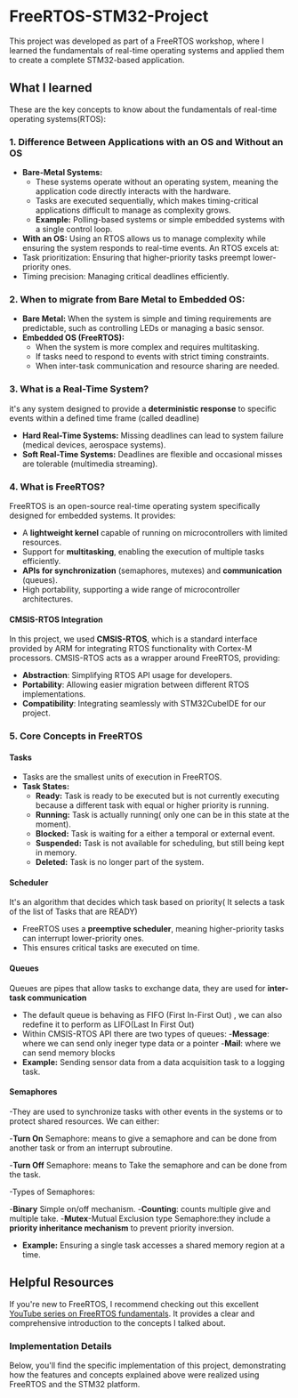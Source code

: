 # FreeRTOS-STM32-Project 
This project was developed as part of a FreeRTOS workshop, where I learned the fundamentals of real-time operating systems and applied them to create a complete STM32-based application.
## What I learned
These are the key concepts to know about the fundamentals of real-time operating systems(RTOS): 

### 1. Difference Between Applications with an OS and Without an OS
- **Bare-Metal Systems:**
  - These systems operate without an operating system, meaning the application code directly interacts with the hardware.
  - Tasks are executed sequentially, which makes timing-critical applications difficult to manage as complexity grows.
  - **Example:** Polling-based systems or simple embedded systems with a single control loop.
- **With an OS:**
  Using an RTOS allows us to manage complexity while ensuring the system responds to real-time events. 
An RTOS excels at:
- Task prioritization: Ensuring that higher-priority tasks preempt lower-priority ones.
- Timing precision: Managing critical deadlines efficiently.

### 2. When to migrate from Bare Metal to Embedded OS: 
- **Bare Metal:** When the system is simple and timing requirements are predictable, such as controlling LEDs or managing a basic sensor.
- **Embedded OS (FreeRTOS):**
  - When the system is more complex and requires multitasking.
  - If tasks need to respond to events with strict timing constraints.
  - When inter-task communication and resource sharing are needed.

### 3. What is a Real-Time System?
it's any system designed to provide a **deterministic response** to specific events within a defined time frame (called deadline) 
  - **Hard Real-Time Systems:** Missing deadlines can lead to system failure (medical devices, aerospace systems).
  - **Soft Real-Time Systems:** Deadlines are flexible and occasional misses are tolerable (multimedia streaming).

### 4. What is FreeRTOS?
FreeRTOS is an open-source real-time operating system specifically designed for embedded systems. It provides:  
- A **lightweight kernel** capable of running on microcontrollers with limited resources.  
- Support for **multitasking**, enabling the execution of multiple tasks efficiently.  
- **APIs for synchronization** (semaphores, mutexes) and **communication** (queues).  
- High portability, supporting a wide range of microcontroller architectures.  
#### **CMSIS-RTOS Integration**
In this project, we used **CMSIS-RTOS**, which is a standard interface provided by ARM for integrating RTOS functionality with Cortex-M processors. CMSIS-RTOS acts as a wrapper around FreeRTOS, providing:  
- **Abstraction**: Simplifying RTOS API usage for developers.  
- **Portability**: Allowing easier migration between different RTOS implementations.  
- **Compatibility**: Integrating seamlessly with STM32CubeIDE for our project.
### 5. Core Concepts in FreeRTOS
#### Tasks
- Tasks are the smallest units of execution in FreeRTOS.
- **Task States:**
  - **Ready:** Task is ready to be executed but is not currently executing because a different task with equal or higher priority is running.
  - **Running:** Task is actually running( only one can be in this state at the moment).
  - **Blocked:** Task is waiting for a either a temporal or external event.
  - **Suspended:** Task is not available for scheduling, but still being kept in memory.
  - **Deleted:** Task is no longer part of the system.
#### Scheduler
It's an algorithm that decides which task based on priority( It selects a task of the list of Tasks that are READY) 
- FreeRTOS uses a **preemptive scheduler**, meaning higher-priority tasks can interrupt lower-priority ones.
- This ensures critical tasks are executed on time.
#### Queues 
 Queues are pipes that allow tasks to exchange data, they are used for **inter-task communication**
- The default queue is behaving as FIFO (First In-First Out) , we can also redefine it to perform as LIFO(Last In First Out)
- Within CMSIS-RTOS API there are two types of queues:
  -**Message**: where we can send only ineger type data or a pointer
  -**Mail**: where we can send memory blocks
- **Example:** Sending sensor data from a data acquisition task to a logging task.
#### Semaphores
-They are used to synchronize tasks with other events in the systems or to protect shared resources.
We can either: 

 -**Turn On** Semaphore: means to give a semaphore and can be done from another task or from an interrupt subroutine.
 
 -**Turn Off** Semaphore: means to Take the semaphore and can be done from the task.
 
-Types of Semaphores: 

 -**Binary** Simple on/off mechanism.
 -**Counting**: counts multiple give and multiple take.
 -**Mutex**-Mutual Exclusion type Semaphore:they include a **priority inheritance mechanism** to prevent priority inversion.
   - **Example:** Ensuring a single task accesses a shared memory region at a time.
     
## Helpful Resources
If you're new to FreeRTOS, I recommend checking out this excellent [YouTube series on FreeRTOS fundamentals](<https://www.youtube.com/playlist?list=PLEBQazB0HUyQ4hAPU1cJED6t3DU0h34bz>). It provides a clear and comprehensive introduction to the concepts I talked about.

### Implementation Details  
Below, you'll find the specific implementation of this project, demonstrating how the features and concepts explained above were realized using FreeRTOS and the STM32 platform.
























